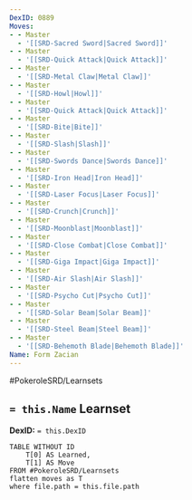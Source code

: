 ```yaml
---
DexID: 0889
Moves:
- - Master
  - '[[SRD-Sacred Sword|Sacred Sword]]'
- - Master
  - '[[SRD-Quick Attack|Quick Attack]]'
- - Master
  - '[[SRD-Metal Claw|Metal Claw]]'
- - Master
  - '[[SRD-Howl|Howl]]'
- - Master
  - '[[SRD-Quick Attack|Quick Attack]]'
- - Master
  - '[[SRD-Bite|Bite]]'
- - Master
  - '[[SRD-Slash|Slash]]'
- - Master
  - '[[SRD-Swords Dance|Swords Dance]]'
- - Master
  - '[[SRD-Iron Head|Iron Head]]'
- - Master
  - '[[SRD-Laser Focus|Laser Focus]]'
- - Master
  - '[[SRD-Crunch|Crunch]]'
- - Master
  - '[[SRD-Moonblast|Moonblast]]'
- - Master
  - '[[SRD-Close Combat|Close Combat]]'
- - Master
  - '[[SRD-Giga Impact|Giga Impact]]'
- - Master
  - '[[SRD-Air Slash|Air Slash]]'
- - Master
  - '[[SRD-Psycho Cut|Psycho Cut]]'
- - Master
  - '[[SRD-Solar Beam|Solar Beam]]'
- - Master
  - '[[SRD-Steel Beam|Steel Beam]]'
- - Master
  - '[[SRD-Behemoth Blade|Behemoth Blade]]'
Name: Form Zacian
---
```


#PokeroleSRD/Learnsets

## `= this.Name` Learnset

**DexID:** `= this.DexID`

```dataview
TABLE WITHOUT ID
    T[0] AS Learned,
    T[1] AS Move
FROM #PokeroleSRD/Learnsets
flatten moves as T
where file.path = this.file.path
```
